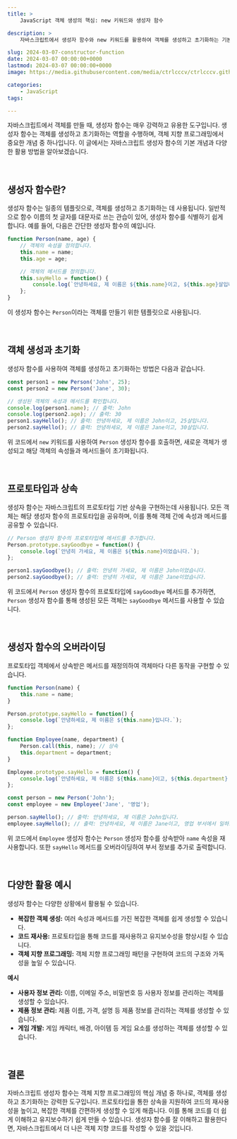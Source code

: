 ```yaml
---
title: >  
    JavaScript 객체 생성의 핵심: new 키워드와 생성자 함수

description: >  
    자바스크립트에서 생성자 함수와 new 키워드를 활용하여 객체를 생성하고 초기화하는 기본 개념과 활용 방법에 대한 설명을 다룹니다.

slug: 2024-03-07-constructor-function
date: 2024-03-07 00:00:00+0000
lastmod: 2024-03-07 00:00:00+0000
image: https://media.githubusercontent.com/media/ctrlcccv/ctrlcccv.github.io/master/assets/img/post/2024-03-07-constructor-function.webp

categories:
    - JavaScript
tags:

---
```

자바스크립트에서 객체를 만들 때, 생성자 함수는 매우 강력하고 유용한 도구입니다. 생성자 함수는 객체를 생성하고 초기화하는 역할을 수행하며, 객체 지향 프로그래밍에서 중요한 개념 중 하나입니다. 이 글에서는 자바스크립트 생성자 함수의 기본 개념과 다양한 활용 방법을 알아보겠습니다.  



<ins class="adsbygoogle"
     style="display:block; text-align:center;"
     data-ad-layout="in-article"
     data-ad-format="fluid"
     data-ad-client="ca-pub-8535540836842352"
     data-ad-slot="2974559225"></ins>
<script>
     (adsbygoogle = window.adsbygoogle || []).push({});
</script>


<br>

## 생성자 함수란?

생성자 함수는 일종의 템플릿으로, 객체를 생성하고 초기화하는 데 사용됩니다. 일반적으로 함수 이름의 첫 글자를 대문자로 쓰는 관습이 있어, 생성자 함수를 식별하기 쉽게 합니다. 예를 들어, 다음은 간단한 생성자 함수의 예입니다.

```javascript
function Person(name, age) {
    // 객체의 속성을 정의합니다.
    this.name = name;
    this.age = age;

    // 객체의 메서드를 정의합니다.
    this.sayHello = function() {
        console.log(`안녕하세요, 제 이름은 ${this.name}이고, ${this.age}살입니다.`);
    };
}
```

이 생성자 함수는 `Person`이라는 객체를 만들기 위한 템플릿으로 사용됩니다.  

<br>

## 객체 생성과 초기화

생성자 함수를 사용하여 객체를 생성하고 초기화하는 방법은 다음과 같습니다.

```javascript
const person1 = new Person('John', 25);
const person2 = new Person('Jane', 30);

// 생성된 객체의 속성과 메서드를 확인합니다.
console.log(person1.name); // 출력: John
console.log(person2.age); // 출력: 30
person1.sayHello(); // 출력: 안녕하세요, 제 이름은 John이고, 25살입니다.
person2.sayHello(); // 출력: 안녕하세요, 제 이름은 Jane이고, 30살입니다.
```



<ins class="adsbygoogle"
     style="display:block; text-align:center;"
     data-ad-layout="in-article"
     data-ad-format="fluid"
     data-ad-client="ca-pub-8535540836842352"
     data-ad-slot="2974559225"></ins>
<script>
     (adsbygoogle = window.adsbygoogle || []).push({});
</script>


위 코드에서 `new` 키워드를 사용하여 `Person` 생성자 함수를 호출하면, 새로운 객체가 생성되고 해당 객체의 속성들과 메서드들이 초기화됩니다.

<br>


## 프로토타입과 상속

생성자 함수는 자바스크립트의 프로토타입 기반 상속을 구현하는데 사용됩니다. 모든 객체는 해당 생성자 함수의 프로토타입을 공유하며, 이를 통해 객체 간에 속성과 메서드를 공유할 수 있습니다.

```javascript
// Person 생성자 함수의 프로토타입에 메서드를 추가합니다.
Person.prototype.sayGoodbye = function() {
    console.log(`안녕히 가세요, 제 이름은 ${this.name}이었습니다.`);
};

person1.sayGoodbye(); // 출력: 안녕히 가세요, 제 이름은 John이었습니다.
person2.sayGoodbye(); // 출력: 안녕히 가세요, 제 이름은 Jane이었습니다.
```

위 코드에서 `Person` 생성자 함수의 프로토타입에 `sayGoodbye` 메서드를 추가하면, `Person` 생성자 함수를 통해 생성된 모든 객체는 `sayGoodbye` 메서드를 사용할 수 있습니다.

<br>

## 생성자 함수의 오버라이딩

프로토타입 객체에서 상속받은 메서드를 재정의하여 객체마다 다른 동작을 구현할 수 있습니다.

```javascript
function Person(name) {
    this.name = name;
}

Person.prototype.sayHello = function() {
    console.log(`안녕하세요, 제 이름은 ${this.name}입니다.`);
};

function Employee(name, department) {
    Person.call(this, name); // 상속
    this.department = department;
}

Employee.prototype.sayHello = function() {
    console.log(`안녕하세요, 제 이름은 ${this.name}이고, ${this.department} 부서에서 일하고 있습니다.`);
};

const person = new Person('John');
const employee = new Employee('Jane', '영업');

person.sayHello(); // 출력: 안녕하세요, 제 이름은 John입니다.
employee.sayHello(); // 출력: 안녕하세요, 제 이름은 Jane이고, 영업 부서에서 일하고 있습니다.
```

위 코드에서 `Employee` 생성자 함수는 `Person` 생성자 함수를 상속받아 `name` 속성을 재사용합니다. 또한 `sayHello` 메서드를 오버라이딩하여 부서 정보를 추가로 출력합니다.

<br>

## 다양한 활용 예시

생성자 함수는 다양한 상황에서 활용될 수 있습니다.

* **복잡한 객체 생성:** 여러 속성과 메서드를 가진 복잡한 객체를 쉽게 생성할 수 있습니다.
* **코드 재사용:** 프로토타입을 통해 코드를 재사용하고 유지보수성을 향상시킬 수 있습니다.
* **객체 지향 프로그래밍:** 객체 지향 프로그래밍 패턴을 구현하여 코드의 구조와 가독성을 높일 수 있습니다.

**예시**  

<div class="mt-1">

* **사용자 정보 관리:** 이름, 이메일 주소, 비밀번호 등 사용자 정보를 관리하는 객체를 생성할 수 있습니다.
* **제품 정보 관리:** 제품 이름, 가격, 설명 등 제품 정보를 관리하는 객체를 생성할 수 있습니다.
* **게임 개발:** 게임 캐릭터, 배경, 아이템 등 게임 요소를 생성하는 객체를 생성할 수 있습니다.



<br>

## 결론

자바스크립트 생성자 함수는 객체 지향 프로그래밍의 핵심 개념 중 하나로, 객체를 생성하고 초기화하는 강력한 도구입니다. 프로토타입을 통한 상속을 지원하여 코드의 재사용성을 높이고, 복잡한 객체를 간편하게 생성할 수 있게 해줍니다. 이를 통해 코드를 더 쉽게 이해하고 유지보수하기 쉽게 만들 수 있습니다. 생성자 함수를 잘 이해하고 활용한다면, 자바스크립트에서 더 나은 객체 지향 코드를 작성할 수 있을 것입니다.


